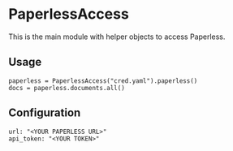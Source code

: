 # PaperlessAccess
This is the main module with helper objects to access Paperless.

## Usage
```
paperless = PaperlessAccess("cred.yaml").paperless()
docs = paperless.documents.all()
```

## Configuration
```
url: "<YOUR PAPERLESS URL>"
api_token: "<YOUR TOKEN>"
```